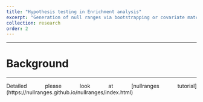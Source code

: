 ```yaml
---
title: "Hypothesis testing in Enrichment analysis"
excerpt: "Generation of null ranges via bootstrapping or covariate matching.<br/><img src='/images/nullranges.png' width='200'>"
collection: research
order: 2
---
```


------
# Background
------
<p style="text-align: justify">
Detailed please look at [nullranges tutorial](https://nullranges.github.io/nullranges/index.html)
</p>


